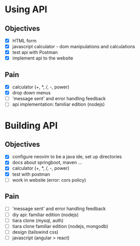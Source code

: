 # Using API

## Objectives

- [X] HTML form
- [X] javascript calculator - dom manipulations and calculations
- [X] test api with Postman
- [X] implement api to the website

## Pain

- [X] calculator (+, *, /, -, power)
- [X] drop down menus
- [ ] 'message sent' and error handling feedback
- [ ] api implementation: familiar edition (nodejs)

# Building API

## Objectives

- [X] configure neovim to be a java ide, set up directories
- [X] docs about springboot, maven ...
- [X] calculator (+, *, /, -, power)
- [X] test with postman
- [ ] work in website (error: cors policy)

## Pain

- [ ] 'message sent' and error handling feedback
- [ ] diy api: familiar edition (nodejs)
- [ ] tiara clone (mysql, auth)
- [ ] tiara clone familiar edition (nodejs, mongodb)
- [ ] design (tailswind css)
- [ ] javascript (angular > react)
